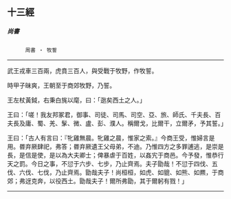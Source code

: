 

## 十三經

##### 尚書
　　　`周書 ‧ 牧誓`

* * *

武王戎車三百兩，虎賁三百人，與受戰于牧野，作牧誓。

時甲子昧爽，王朝至于商郊牧野，乃誓。

王左杖黃鉞，右秉白旄以麾，曰：「逖矣西土之人。」

王曰：「嗟！我友邦冢君，御事、司徒、司馬、司空、亞、旅、師氏、千夫長、百夫長及庸、蜀、羌、髳、微、盧、彭、濮人。稱爾戈，比爾干，立爾矛，予其誓。」

王曰：「古人有言曰：『牝雞無晨。牝雞之晨，惟家之索。』今商王受，惟婦言是用。昬弃厥肆祀，弗答；昬弃厥遺王父母弟，不迪。乃惟四方之多罪逋逃，是崇是長，是信是使，是以為大夫卿士；俾暴虐于百姓，以姦宄于商邑。今予發，惟恭行天之罰。今日之事，不愆于六步、七步，乃止齊焉。夫子勖哉！不愆于四伐、五伐、六伐、七伐，乃止齊焉。勖哉夫子！尚桓桓，如虎、如貔、如熊、如羆，于商郊；弗迓克奔，以役西土。勖哉夫子！爾所弗勖，其于爾躬有戮！」

* * *

